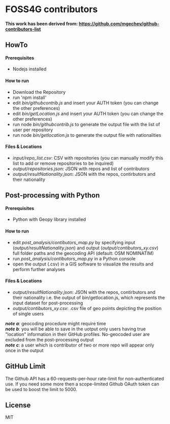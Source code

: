 # FOSS4G contributors

#### This work has been derived from: https://github.com/mgechev/github-contributors-list

## HowTo
#### Prerequisites
 - Nodejs installed

#### How to run
-  Download the Repository
-  run 'npm install'
-  edit _bin/githubcontrib.js_ and insert your AUTH token (you can change the other preferences)
-  edit _bin/getLocation.js_ and insert your AUTH token (you can change the other preferences)
-  run node _bin/githubcontrib.js_ to generate the output file with the list of user per repository
-  run node _bin/getlocation.js_ to generate the output file with nationalities

#### Files & Locations
-  _input/repo_list.csv_: CSV with repositories (you can manually modify this list to add or remove repositories to be inquired)
-  _output/repositories.json_: JSON with repos and list of contributors
-  _output/resultNationality.json_: JSON with the repos, contirbutors and their nationality

## Post-processing with Python
#### Prerequisites
 - Python with Geopy library installed

#### How to run
-  edit _post_analysis/contibutors_map.py_ by specifying input (_output/resultNationality.json_) and output (_output/contibutors_xy.csv_) full folder paths and the geocoding API (default: OSM NOMINATIM)
-  run _post_analysis/contibutors_map.py_ in a Python console
-  open the output (.csv) in a GIS software to visualize the results and perform further analyses


#### Files & Locations
-  _output/resultNationality.json_: JSON with the repos, contirbutors and their nationality i.e. the output of bin/getlocation.js, which represents the input dataset for post-processing
-  _output/contibutors_xy.csv_: .csv file of geo points depicting the position of single users

***note a***: geocoding procedure might require time </br>
***note b***: you will be able to save in the uotput only users having true "location" information in their GitHub profiles. No-geocoded user are excluded from the post-processing output</br>
***note c***: a user which is contributor of two or more repo will appear only once in the output</br>

## GitHub Limit

The Github API has a 60-requests-per-hour rate-limit for non-authenticated use. If you need some more then a scope-limited Github OAuth token can be used to boost the limit to 5000.

## License

MIT
